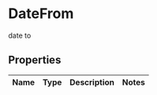 

# DateFrom

date to

## Properties

| Name | Type | Description | Notes |
|------------ | ------------- | ------------- | -------------|



